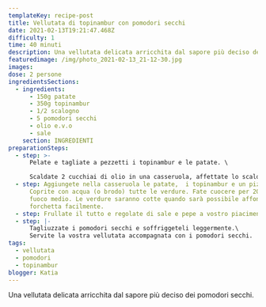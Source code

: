 ```yaml
---
templateKey: recipe-post
title: Vellutata di topinambur con pomodori secchi
date: 2021-02-13T19:21:47.468Z
difficulty: 1
time: 40 minuti
description: Una vellutata delicata arricchita dal sapore più deciso dei pomodori secchi.
featuredimage: /img/photo_2021-02-13_21-12-30.jpg
images:
dose: 2 persone
ingredientsSections:
  - ingredients:
      - 150g patate
      - 350g topinambur
      - 1/2 scalogno
      - 5 pomodori secchi
      - olio e.v.o
      - sale
    section: INGREDIENTI
preparationSteps:
  - step: >-
      Pelate e tagliate a pezzetti i topinambur e le patate. \

      Scaldate 2 cucchiai di olio in una casseruola, affettate lo scalogno e lasciatelo stufare per qualche minuto.
  - step: Aggiungete nella casseruola le patate,  i topinambur e un pizzico di sale.
      Coprite con acqua (o brodo) tutte le verdure. Fate cuocere per 20 minuti a
      fuoco medio. Le verdure saranno cotte quando sarà possibile affondare la
      forchetta facilmente.
  - step: Frullate il tutto e regolate di sale e pepe a vostro piacimento.
  - step: |-
      Tagliuzzate i pomodori secchi e soffriggeteli leggermente.\
      Servite la vostra vellutata accompagnata con i pomodori secchi.
tags:
  - vellutata
  - pomodori
  - topinambur
blogger: Katia
---
```

Una vellutata delicata arricchita dal sapore più deciso dei pomodori secchi.